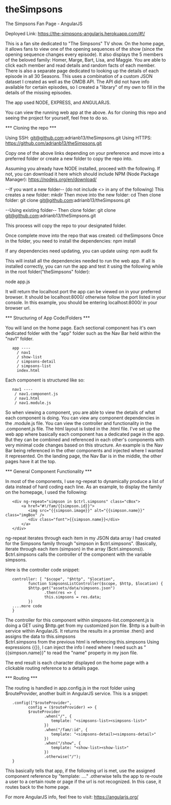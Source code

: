 # theSimpsons
The Simpsons Fan Page - AngularJS

Deployed Link: https://the-simpsons-angularjs.herokuapp.com/#!/

This is a fan site dedicated to "The Simpsons" TV show.  On the home page, it allows fans to view one of the opening sequences of the show (since the opening sequence changes every episode). It also displays the 5 members of the beloved family: Homer, Marge, Bart, Lisa, and Maggie.  You are able to click each member and read details and random facts of each member.  There is also a separate page dedicated to looking up the details of each episode in all 30 Seasons.  This uses a combination of a custom JSON dataset I created as well as the OMDB API.  The API did not have info available for certain episodes, so I created a "library" of my own to fill in the details of the missing episodes.

The app used NODE, EXPRESS, and ANGULARJS.

You can view the running web app at the above.  As for cloning this repo and seeing the project for yourself, feel free to do so.

*** Cloning the repo ***

Using SSH: git@github.com:adrianb13/theSimpsons.git
Using HTTPS: https://github.com/adrianb13/theSimpsons.git

Copy one of the above links depending on your preference and move into a preferred folder or create a new folder to copy the repo into.

Assuming you already have NODE installed, proceed with the following. If not, you can download it here which should include NPM (Node Package Manager):
https://nodejs.org/en/download/

--If you want a new folder--
(do not include <> in any of the following)
This creates a new folder:                                      mkdir <foldername>
Then move into the new folder:                                  cd <foldername>
Then clone folder:                                              git clone git@github.com:adrianb13/theSimpsons.git

--Using existing folder--
Then clone folder:                                              git clone git@github.com:adrianb13/theSimpsons.git

This process will copy the repo to your designated folder.

Once complete move into the repo that was created:              cd theSimpsons
Once in the folder, you need to install the dependencies:       npm install

If any dependencies need updating, you can update using:        npm audit fix

This will install all the dependencies needed to run the web app. If all is installed correctly, you can run the app and test it using the following while in the root folder("theSimpsons" folder):

node app.js

It will return the localhost port the app can be viewed on in your preferred browser. It should be localhost:8000/ otherwise follow the port listed in your console.  In this example, you should be entering localhost:8000/ in your browser url.

*** Structuring of App Code/Folders ***

You will land on the home page.  Each sectional component has it's own dedicated folder with the "app" folder such as the Nav Bar held within the "nav1" folder.

       app ----
         / nav1     
         / show-list
         / simpsons-detail     
         / simpsons-list
         index.html
       
Each component is structured like so:

       nav1 ----
        / nav1.component.js
        / nav1.html
        / nav1.module.js
        
So when viewing a component, you are able to view the details of what each component is doing. You can view any component dependencies in the .module.js file. You can view the controller and functionality in the .component.js file.  The html layout is listed in the .html file. I've set up the web app where basically each component has a dedicated page in the app. But they can be combined and referenced in each other's components with very minimal code changes based on this structure.  An example is the Nav Bar being referenced in the other components and injected where I wanted it represented.  On the landing page, the Nav Bar is in the middle, the other pages have it at the top.

*** General Component Functionality ***

In most of the components, I use ng-repeat to dynamically produce a list of data instead of hard coding each line.  As an example, to display the family on the homepage, I used the following:


       <div ng-repeat="simpson in $ctrl.simpsons" class="cBox">
           <a href="#!/fam/{{simpson.id}}">
              <img src="{{simpson.image}}" alt="{{simpson.name}}" class="imgBox" />
              <div class="font">{{simpson.name}}</div>
           </a>
       </div>

ng-repeat iterates through each item in my JSON data array I had created for the Simpsons family through "simpson in $ctrl.simpsons".
(Basically, iterate through each item (simpson) in the array ($ctrl.simpsons)).
$ctrl.simpsons calls the controller of the component with the variable simpsons.

Here is the controller code snippet:

       controller: [ "$scope", "$http", "$location",
              function SimpsonsListController($scope, $http, $location) {
              $http.get("assets/data/simpsons.json")
                     .then(res => {
                     this.simpsons = res.data;
              })
       ....more code
       }
       
The controller for this component within simpsons-list.component.js is doing a GET using $http.get from my customized json file. 
$http is a built-in service within AngularJS.
It returns the results in a promise .then() and assigns the data to this.simpsons  
$ctrl.simpsons from the previous html is referencing this.simpsons
Using expressions {{}}, I can inject the info I need where I need such as "{{simpson.name}}" to read the "name" property in my json file.

The end result is each character displayed on the home page with a clickable routing reference to a details page.

*** Routing *** 

The routing is handled in app.config.js in the root folder using $routeProvider, another built in AngularJS service.
This is a snippet:

       .config(["$routeProvider", 
              config = ($routeProvider) => {
              $routeProvider
                     .when("/", {
                        template: "<simpsons-list><simpsons-list>"
                     })
                     .when("/fam/:id", {
                        template: "<simpsons-detail><simpsons-detail>"
                     })
                     .when("/show", {
                        template: "<show-list><show-list>"
                     })
                     .otherwise("/");
       }  
    
This basically tells that app, if the following url is met, use the assigned component reference by "template: ...." 
.otherwise tells the app to re-route a user to a certain route or page if the url is not recognized.  In this case, it routes back to the home page.


For more AngularJS info, feel free to visit: https://angularjs.org/
